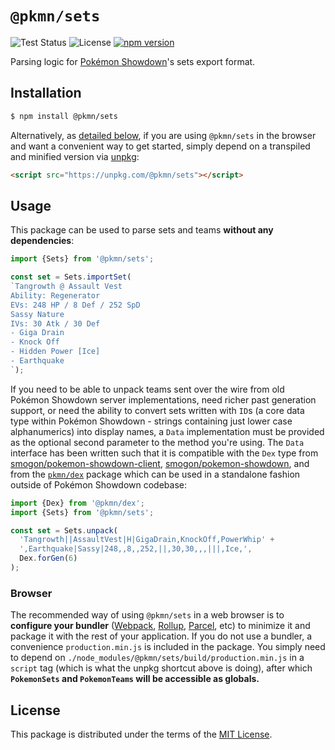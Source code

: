 # `@pkmn/sets`

![Test Status](https://github.com/pkmn/ps/workflows/Tests/badge.svg)
![License](https://img.shields.io/badge/License-MIT-blue.svg)
[![npm version](https://img.shields.io/npm/v/@pkmn/sets.svg)](https://www.npmjs.com/package/@pkmn/sets)

Parsing logic for [Pokémon Showdown](https://pokemonshowdown.com)'s sets export format.

## Installation

```sh
$ npm install @pkmn/sets
```

Alternatively, as [detailed below](#browser), if you are using `@pkmn/sets` in the browser and want
a convenient way to get started, simply depend on a transpiled and minified version via
[unpkg](https://unpkg.com/):

```html
<script src="https://unpkg.com/@pkmn/sets"></script>
```

## Usage

This package can be used to parse sets and teams **without any dependencies**:

```ts
import {Sets} from '@pkmn/sets';

const set = Sets.importSet(
`Tangrowth @ Assault Vest
Ability: Regenerator
EVs: 248 HP / 8 Def / 252 SpD
Sassy Nature
IVs: 30 Atk / 30 Def
- Giga Drain
- Knock Off
- Hidden Power [Ice]
- Earthquake
`);
```

If you need to be able to unpack teams sent over the wire from old Pokémon Showdown server
implementations, need richer past generation support, or need the ability to convert sets written
with `ID`s (a core data type within Pokémon Showdown - strings containing just lower case
alphanumerics) into display names, a `Data` implementation must be provided as the optional second
parameter to the method you're using. The `Data` interface has been written such that it is
compatible with the `Dex` type from
[smogon/pokemon-showdown-client](https://github.com/smogon/pokemon-showdown-client),
[smogon/pokemon-showdown](https://github.com/smogon/pokemon-showdown), and from the
[`pkmn/dex`](../dex) package which can be used in a standalone fashion outside of Pokémon Showdown
codebase:

```ts
import {Dex} from '@pkmn/dex';
import {Sets} from '@pkmn/sets';

const set = Sets.unpack(
  'Tangrowth||AssaultVest|H|GigaDrain,KnockOff,PowerWhip' +
  ',Earthquake|Sassy|248,,8,,252,||,30,30,,,|||,Ice,',
  Dex.forGen(6)
);
```

### Browser

The recommended way of using `@pkmn/sets` in a web browser is to **configure your bundler**
([Webpack](https://webpack.js.org/), [Rollup](https://rollupjs.org/),
[Parcel](https://parceljs.org/), etc) to minimize it and package it with the rest of your
application. If you do not use a bundler, a convenience `production.min.js` is included in the
package. You simply need to depend on `./node_modules/@pkmn/sets/build/production.min.js` in a
`script` tag (which is what the unpkg shortcut above is doing), after which **`PokemonSets` and
`PokemonTeams` will be accessible as globals.**

## License

This package is distributed under the terms of the [MIT License](LICENSE).

